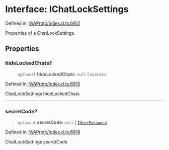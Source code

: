 # Interface: IChatLockSettings

Defined in: [WAProto/index.d.ts:6812](https://github.com/Fokusdotid/Baileys/blob/d7495b24bcd136e35724329fba661cfcc0bc8eed/WAProto/index.d.ts#L6812)

Properties of a ChatLockSettings.

## Properties

### hideLockedChats?

> `optional` **hideLockedChats**: `null` \| `boolean`

Defined in: [WAProto/index.d.ts:6815](https://github.com/Fokusdotid/Baileys/blob/d7495b24bcd136e35724329fba661cfcc0bc8eed/WAProto/index.d.ts#L6815)

ChatLockSettings hideLockedChats

***

### secretCode?

> `optional` **secretCode**: `null` \| [`IUserPassword`](IUserPassword.md)

Defined in: [WAProto/index.d.ts:6818](https://github.com/Fokusdotid/Baileys/blob/d7495b24bcd136e35724329fba661cfcc0bc8eed/WAProto/index.d.ts#L6818)

ChatLockSettings secretCode
